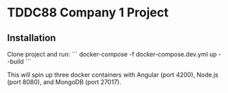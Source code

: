 # TDDC88 Company 1 Project

## Installation
Clone project and run:
´´´
docker-compose -f docker-compose.dev.yml up --build
´´´

This will spin up three docker containers with Angular (port 4200), Node.js (port 8080), and MongoDB (port 27017).
